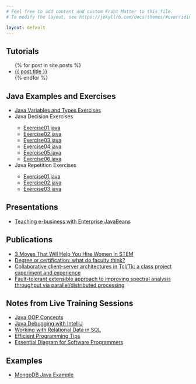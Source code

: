 ```yaml
---
# Feel free to add content and custom Front Matter to this file.
# To modify the layout, see https://jekyllrb.com/docs/themes/#overriding-theme-defaults

layout: default
---
```

<h2>Tutorials</h2>
<ul>
  {% for post in site.posts %}
    <li>
      <a href="{{ site.baseurl }}{{ post.url }}">{{ post.title }}</a>
    </li>
  {% endfor %}
</ul>
<h2>Java Examples and Exercises</h2>
<ul> 
  <li><a href="">Java Variables and Types Exercises</a></li>

    
  <li>Java Decision Exercises</li>
  <ul>
    <li> <a href="https://github.com/loriemoffitt/homepage/blob/main/docs/java_exercises/decisions/Exercise01.java">Exercise01.java</a></li>
    <li> <a href="https://github.com/loriemoffitt/homepage/blob/main/docs/java_exercises/decisions/Exercise02.java">Exercise02.java</a></li>
    <li> <a href="https://github.com/loriemoffitt/homepage/blob/main/docs/java_exercises/decisions/Exercise03.java">Exercise03.java</a></li>
    <li> <a href="https://github.com/loriemoffitt/homepage/blob/main/docs/java_exercises/decisions/Exercise04.java">Exercise04.java</a></li>
    <li> <a href="https://github.com/loriemoffitt/homepage/blob/main/docs/java_exercises/decisions/Exercise05.java">Exercise05.java</a></li>
    <li> <a href="https://github.com/loriemoffitt/homepage/blob/main/docs/java_exercises/decisions/Exercise06.java">Exercise06.java</a></li>
</ul>
<li>Java Repetition Exercises</li>
<ul>
  <li> <a href="https://github.com/loriemoffitt/homepage/blob/main/docs/java_exercises/repetition/Exercise01.java">Exercise01.java</a></li>  
  <li> <a href="https://github.com/loriemoffitt/homepage/blob/main/docs/java_exercises/repetition/Exercise02.java">Exercise02.java</a></li>
  <li> <a href="https://github.com/loriemoffitt/homepage/blob/main/docs/java_exercises/repetition/Exercise03.java">Exercise03.java</a></li>  
  
</ul></ul>
<h2>Presentations</h2>
<ul>
  <li>
    <a href="https://dl.acm.org/doi/10.5555/771322.771371">Teaching e-business with Enterprise JavaBeans</a>
  </li>
</ul>
<h2>Publications</h2>
<ul>
  <li>
    <a href="https://switchthefuture.com/2018/08/01/3-moves-that-will-help-you-hire-women-in-stem/">3 Moves That Will Help You Hire Women in STEM</a>
  </li>
  <li>
    <a href="https://dl.acm.org/doi/10.5555/771322.771352">Degree or certification: what do faculty think?</a>
  </li>
  <li>
    <a href="https://dl.acm.org/doi/10.5555/1267524.1267537">Collaborative client-server architectures in Tcl/Tk: a class project experiment and experience</a>
  </li>
  <li>
    <a href="https://ui.adsabs.harvard.edu/abs/2002SPIE.4725..372R/abstract">Fault-tolerant extensible approach to improving spectral analysis throughput via parallel/distributed processing</a>
  </li>
</ul>

<h2>Notes from Live Training Sessions</h2>
<ul>
  <li>
    <a href="https://github.com/loriemoffitt/lessons/wiki/Java-OOP-Concepts">Java OOP Concepts</a>
  </li>
  <li>
    <a href="https://github.com/loriemoffitt/lessons/wiki/Java-Debugging-with-IntelliJ">Java Debugging with IntelliJ</a>
  </li>
  <li>
    <a href="https://github.com/loriemoffitt/lessons/wiki/Working-with-Relational-Data-in-SQL">Working with Relational Data in SQL</a>
  </li>
<li>
  <a href="https://github.com/loriemoffitt/lessons/wiki/Efficient-Programming">Efficient Programming Tips</a>
</li>
  <li>
    <a href="https://github.com/loriemoffitt/lessons/wiki/Essential-Diagrams-for-Software-Programmers">Essential Diagram for Software Programmers</a>
  </li>
</ul>
<h2>Examples </h2>
<ul>
  <li>
    <a href="https://github.com/loriemoffitt/MongoDBJavaExample">MongoDB Java Example</a>
  </li>
</ul>
